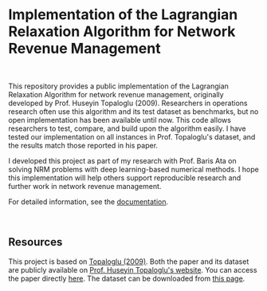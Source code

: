 # Implementation of the Lagrangian Relaxation Algorithm for Network Revenue Management

<br>

This repository provides a public implementation of the Lagrangian Relaxation Algorithm for network revenue management, originally developed by Prof. Huseyin Topaloglu (2009). 
Researchers in operations research often use this algorithm and its test dataset as benchmarks, but no open implementation has been available until now. 
This code allows researchers to test, compare, and build upon the algorithm easily. 
I have tested our implementation on all instances in Prof. Topaloglu's dataset, and the results match those reported in his paper. 

I developed this project as part of my research with Prof. Baris Ata on solving NRM problems with deep learning-based numerical methods. 
I hope this implementation will help others support reproducible research and further work in network revenue management.

For detailed information, see the [documentation](docs/documentation.pdf).

<br>



## Resources

This project is based on [Topaloglu (2009)](https://people.orie.cornell.edu/huseyin/publications/revenue_man.pdf).
Both the paper and its dataset are publicly available on [Prof. Huseyin Topaloglu's website](https://people.orie.cornell.edu/huseyin).
You can access the paper directly [here](https://people.orie.cornell.edu/huseyin/publications/revenue_man.pdf).
The dataset can be downloaded from [this page](https://people.orie.cornell.edu/huseyin/research/rm_datasets/rm_datasets.html).

<br>